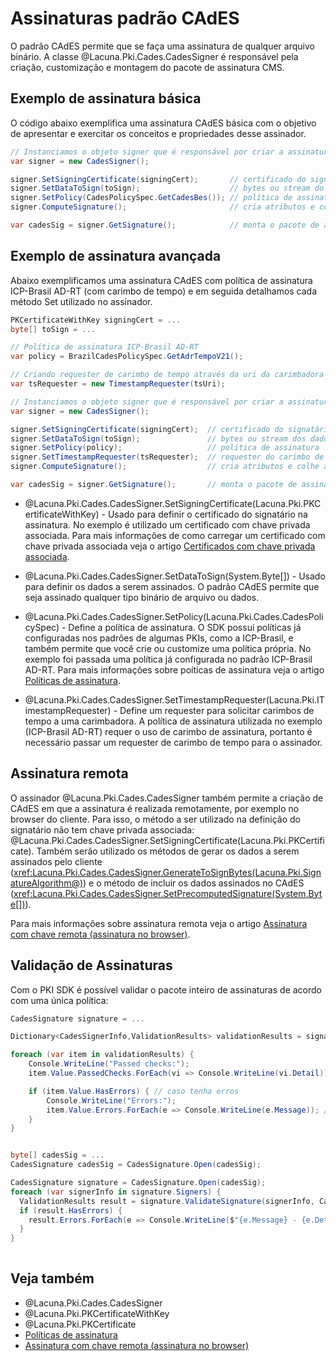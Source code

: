 ﻿# Assinaturas padrão CAdES

O padrão CAdES permite que se faça uma assinatura de qualquer arquivo binário. A classe @Lacuna.Pki.Cades.CadesSigner é
responsável pela criação, customização e montagem do pacote de assinatura CMS.

## Exemplo de assinatura básica

O código abaixo exemplifica uma assinatura CAdES básica com o objetivo de apresentar e exercitar os conceitos e
propriedades desse assinador.

```cs
// Instanciamos o objeto signer que é responsável por criar a assinatura
var signer = new CadesSigner();

signer.SetSigningCertificate(signingCert);       // certificado do signatário com chave privada associada
signer.SetDataToSign(toSign);                    // bytes ou stream do documento a ser assinado
signer.SetPolicy(CadesPolicySpec.GetCadesBes()); // política de assinatura CAdES-BES com raízes do Windows como TrustArbitrator
signer.ComputeSignature();                       // cria atributos e colhe assinatura do signatário

var cadesSig = signer.GetSignature();            // monta o pacote de assinatura e retorna os bytes com encoding BER
```

## Exemplo de assinatura avançada

Abaixo exemplificamos uma assinatura CAdES com política de assinatura ICP-Brasil AD-RT (com carimbo de tempo) e em seguida
detalhamos cada método Set utilizado no assinador.

```cs
PKCertificateWithKey signingCert = ...
byte[] toSign = ...

// Política de assinatura ICP-Brasil AD-RT
var policy = BrazilCadesPolicySpec.GetAdrTempoV21();

// Criando requester de carimbo de tempo através da uri da carimbadora tsUri
var tsRequester = new TimestampRequester(tsUri);

// Instanciamos o objeto signer que é responsável por criar a assinatura
var signer = new CadesSigner();

signer.SetSigningCertificate(signingCert);  // certificado do signatário com chave privada associada
signer.SetDataToSign(toSign);               // bytes ou stream dos dados a serem assinados
signer.SetPolicy(policy);                   // política de assinatura
signer.SetTimestampRequester(tsRequester);  // requester do carimbo de tempo
signer.ComputeSignature();                  // cria atributos e colhe assinatura do signatário

var cadesSig = signer.GetSignature();       // monta o pacote de assinatura e retorna os bytes com encoding BER
```

* @Lacuna.Pki.Cades.CadesSigner.SetSigningCertificate(Lacuna.Pki.PKCertificateWithKey) -
  Usado para definir o certificado do signatário na assinatura. No exemplo é utilizado um certificado com chave privada
  associada. Para mais informações de como carregar um certificado com chave privada associada veja o artigo
  [Certificados com chave privada associada](../../certificates/certs-with-key.md).

* @Lacuna.Pki.Cades.CadesSigner.SetDataToSign(System.Byte[]) -
  Usado para definir os dados a serem assinados. O padrão CAdES permite que seja assinado qualquer tipo binário de arquivo
  ou dados.

* @Lacuna.Pki.Cades.CadesSigner.SetPolicy(Lacuna.Pki.Cades.CadesPolicySpec) -
  Define a política de assinatura. O SDK possui políticas já configuradas nos padrões de algumas PKIs, como a ICP-Brasil,
  e também permite que você crie ou customize uma política própria. No exemplo foi passada uma política já configurada no
  padrão ICP-Brasil AD-RT. Para mais informações sobre poíticas de assinatura veja o artigo 
  [Políticas de assinatura](../policies/index.md).

* @Lacuna.Pki.Cades.CadesSigner.SetTimestampRequester(Lacuna.Pki.ITimestampRequester) -
  Define um requester para solicitar carimbos de tempo a uma carimbadora. A política de assinatura utilizada no exemplo
  (ICP-Brasil AD-RT) requer o uso de carimbo de assinatura, portanto é necessário passar um requester de carimbo de tempo
  para o assinador.

## Assinatura remota

O assinador @Lacuna.Pki.Cades.CadesSigner também permite a criação de CAdES em que a assinatura é realizada remotamente,
por exemplo no browser do cliente. Para isso, o método a ser utilizado na definição do signatário não tem chave privada
associada: @Lacuna.Pki.Cades.CadesSigner.SetSigningCertificate(Lacuna.Pki.PKCertificate). Também serão utilizado os métodos
de gerar os dados a serem assinados pelo cliente
(<xref:Lacuna.Pki.Cades.CadesSigner.GenerateToSignBytes(Lacuna.Pki.SignatureAlgorithm@)>)
e o método de incluir os dados assinados no CAdES
(<xref:Lacuna.Pki.Cades.CadesSigner.SetPrecomputedSignature(System.Byte[])>).

Para mais informações sobre assinatura remota veja o artigo
[Assinatura com chave remota (assinatura no browser)](../web-remote.md).

## Validação de Assinaturas

Com o PKI SDK é possível validar o pacote inteiro de assinaturas de acordo com uma única política:

```cs
CadesSignature signature = ...

Dictionary<CadesSignerInfo,ValidationResults> validationResults = signature.ValidateAllSignatures(CadesPoliciesForValidation.GetCadesBasic());

foreach (var item in validationResults) {
	Console.WriteLine("Passed checks:");
	item.Value.PassedChecks.ForEach(vi => Console.WriteLine(vi.Detail)); // imprime todas as validações bem-sucedidas

	if (item.Value.HasErrors) { // caso tenha erros
		Console.WriteLine("Errors:");
		item.Value.Errors.ForEach(e => Console.WriteLine(e.Message)); //imprime o motivo pelo qual não passaram
	}
}
```

```cs

byte[] cadesSig = ...
CadesSignature cadesSig = CadesSignature.Open(cadesSig);

CadesSignature signature = CadesSignature.Open(cadesSig);
foreach (var signerInfo in signature.Signers) {
  ValidationResults result = signature.ValidateSignature(signerInfo, CadesPoliciesForValidation.GetCadesBasic());
  if (result.HasErrors) {
    result.Errors.ForEach(e => Console.WriteLine($"{e.Message} - {e.Detail}"));
  }
}
			
```


## Veja também

* @Lacuna.Pki.Cades.CadesSigner
* @Lacuna.Pki.PKCertificateWithKey
* @Lacuna.Pki.PKCertificate
* [Políticas de assinatura](../policies/index.md)
* [Assinatura com chave remota (assinatura no browser)](../web-remote.md)

